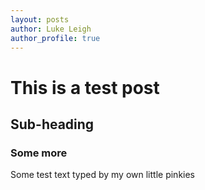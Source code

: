 ```yaml
---
layout: posts
author: Luke Leigh
author_profile: true
---
```


# This is a test post

## Sub-heading

### Some more

Some test text typed by my own little pinkies
